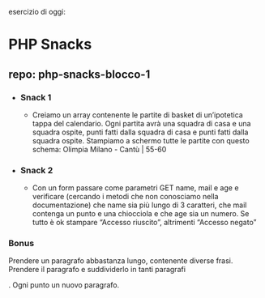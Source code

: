 esercizio di oggi:

# PHP Snacks

## repo: php-snacks-blocco-1

- ### Snack 1

  - Creiamo un array contenente le partite di basket di un’ipotetica tappa del calendario. Ogni partita avrà una squadra di casa e una squadra ospite, punti fatti dalla squadra di casa e punti fatti dalla squadra ospite. Stampiamo a schermo tutte le partite con questo schema:
    Olimpia Milano - Cantù | 55-60

- ### Snack 2
  - Con un form passare come parametri GET name, mail e age e verificare (cercando i metodi che non conosciamo nella documentazione) che name sia più lungo di 3 caratteri, che mail contenga un punto e una chiocciola e che age sia un numero. Se tutto è ok stampare “Accesso riuscito”, altrimenti “Accesso negato”

### Bonus

Prendere un paragrafo abbastanza lungo, contenente diverse frasi. Prendere il paragrafo e suddividerlo in tanti paragrafi <p>. Ogni punto un nuovo paragrafo.

